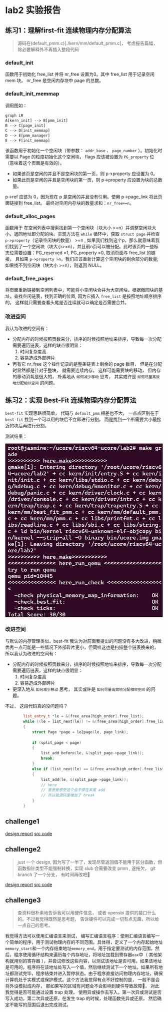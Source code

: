 # lab2 实验报告

## 练习1：理解first-fit 连续物理内存分配算法

> 源码在(default_pmm.c)[./kern/mm/default_pmm.c]， 考虑报告篇幅， 除必要解释外不再插入整段代码

### default_init

函数用于初始化 free_list 并将 nr_free 设置为0。其中 free_list 用于记录空闲 mem 块。 nr_free 是空闲内存块中 page 的总数。

### default_init_memmap

调用图如：

```mermaid
graph LR
A[kern_init] --> B[pmm_init]
B --> C[page_init]
C --> D[init_memmap]
D --> E[pmm_manager]
E --> F[init_memmap]
```

该函数用于初始化一个空闲块（带参数： `addr_base` 、 `page_number` ）。初始化时需要以 Page 的粒度初始化这个空闲块， flags 应该被设置为 `PG_property` 位（意味着这个页面是有效的）。

- 如果该页是空闲的并且不是空闲块的第一页，则 p->property 应设置为 0。
- 如果此页是空闲的并且是空闲块的第一页，则 p->property 应设置为块的总数量。

p->ref 应该为 0，因为现在 p 是空闲的并且没有引用。使用 p->page_link 将此页面链接到 free_list。 最终对空闲内存块的数量求和：`nr_free+=n`。

### default_alloc_pages

函数用于 在空闲列表中搜索找到第一个空闲块（块大小 >=n）并调整空闲块大小，返回地址即分配的块。实现方法在 `while` 循环中，获取 `struct page` 并检查 `p->property`（记录空闲块的数量） >=n , 如果我们找到这个p，那么就意味着我们找到了一个空闲块（块大小>=n），并且前n页可以被分配。此时该页的一些标志位需要设置：PG_reserved =1, PG_property =0, 取消页面与 free_list 的链接， 且如果 `p->property >n`，我们应该重新计算这个空闲块的剩余部分的数量; 如果找不到空闲块（块大小 >=n），则返回 NULL。

### default_free_pages

将页面重新链接到空闲列表中，可能将小空闲块合并为大空闲块。根据撤回块的基址，查找空闲链表，找到正确的位置, 因为它插入 `free_list` 是按照地址顺序排序的， 这样就只需要查看头尾是否连续就可以确定是否需要合并。

### 改进空间

我认为改进的空间有：
  * 分配内存的时候按照页数来分，排序的时候按照地址来排序，导致每一次分配需要遍历链表，这样的缺点很明显：
    1. 时间复杂度高
    2. 容易造成外部碎片
  * 再有它 nr_free 这个操作记录的是整条链表上剩余的 page 数目， 但是在分配时显然都是针对于整块， 就需要连续内存， 这样可能需要块的移动， 但内存的移动消耗是很大的， 朴素地从 `如何减少移动` 思考， 其实或许是 `如何尽量高效地分配相邻空间` 的问题。

## 练习2：实现 Best-Fit 连续物理内存分配算法

`best-fit` 实现思路很简单， 代码与 `default_pmm` 相差也不大， 一点点区别在于 `best-fit` 找到一个可以用的块后不立即进行分割， 而是找到一个所需要大小最接近的块后再进行分割。

测试结果：

![passed](./image/2-make-grade.png)

### 改进空间

与默认的内存管理类似，best-fit 我认为对前面我提出的问题没有多大改进，稍微优秀一点可能是一些情况下外部碎片更小，但同样这也是扫描整个链表换来的， 所以我认为改进的空间有：
  * 分配内存的时候按照页数来分，排序的时候按照地址来排序，导致每一次分配需要遍历链表，这样的缺点很明显：
    1. 时间复杂度高
    2. 容易造成外部碎片
  * 更深入地从 `如何减少移动` 思考， 其实或许是 `如何尽量高效地分配相邻空间` 的问题。

不过， 这段代码真的没问题吗？

```cpp
        list_entry_t *le = &(free_area[high_order].free_list);
        while ((le = list_next(le)) != &(free_area[high_order].free_list))
        {
            struct Page *page = le2page(le, page_link);

            if (split_page < page)
            {
                list_add_before(le, &(split_page->page_link));
                break;
            }
            else if (list_next(le) == &(free_area[high_order].free_list))
            {
                list_add(le, &(split_page->page_link));
                // here
                // 意思是感觉这个会不停在末尾 add
                // 所以我源码里增加了 break
            }
        }
```

## challenge1

[design report](./buddy-system-design.md)
[src code](./kern/mm/buddy_system_pmm.c)

## challenge2

> just 一个 design, 因为写了一半了，发现尽管返回值不能用于区分函数，但函数指针类型不能强制转换，实现 slub 会需要改变 pmm , 遂拖欠， git branch 了一个分支， 有时间再改吧🤧 

[design report](./slub-design.md)
[src code](./kern/mm/buddy_with_slub.c)

## challenge3

> 查资料很朴素地告诉我可以用硬件信息， 或者 opensbi 提供的接口什么的。不过我觉得既然是思考题， 告诉硬件可以完成一切有点无趣，所以给一点自己的思考。

我觉得方法可以使用汇编语言来测试， 编写汇编语言程序：使用汇编语言编写一个简单的程序，用于测试物理内存的不同范围。具体得，定义了一个内存起始地址`memory_start`和一个内存结束地址`memory_end`，用于指定要测试的内存范围。然后，程序使用循环结构来遍历每个内存地址，将地址加载到寄存器`eax`中（ 其他架构就用别的寄存器 ），并尝试修改这些内容，以测试该地址是否可用。如果该地址是可用的，程序将在该地址处写入一个值，然后继续测试下一个地址。如果所有地址都测试完毕，程序结束并进入暂停状态。由于程序直接访问物理内存地址，确保计算机处于实模式或保护模式。这个方法我觉得有点不好控制的是， 一般不是会将外设模拟成内存， 那如果写的区域有问题会不会影响到硬件导致故障🤔， 对此我觉得是否可能通过设置 trap 处理， 使用异或操作去写入，第一次异或测试是否写入成功，第二次异或还原，在发生 trap 的时候，处理函数先异或还原， 然后确定不能写的范围后退出完成测试。